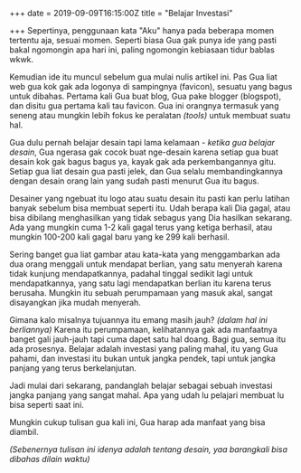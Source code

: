 +++
date = 2019-09-09T16:15:00Z
title = "Belajar Investasi"

+++
Sepertinya, penggunaan kata "Aku" hanya pada beberapa momen tertentu aja, sesuai momen. Seperti biasa Gua gak punya ide yang pasti bakal ngomongin apa hari ini, paling ngomongin kebiasaan tidur bablas wkwk.

Kemudian ide itu muncul sebelum gua mulai nulis artikel ini. Pas Gua liat web gua kok gak ada logonya di sampingnya (favicon), sesuatu yang bagus untuk dibahas. Pertama kali Gua buat blog, Gua pake blogger (blogspot), dan disitu gua pertama kali tau favicon. Gua ini orangnya termasuk yang seneng atau mungkin lebih fokus ke peralatan _(tools)_ untuk membuat suatu hal.

Gua dulu pernah belajar desain tapi lama kelamaan _- ketika gua belajar desain_, Gua ngerasa gak cocok buat nge-desain karena setiap gua buat desain kok gak bagus bagus ya, kayak gak ada perkembangannya gitu. Setiap gua liat desain gua pasti jelek, dan Gua selalu membandingkannya dengan desain orang lain yang sudah pasti menurut Gua itu bagus.

Desainer yang ngebuat itu logo atau suatu desain itu pasti kan perlu latihan banyak sebelum bisa membuat seperti itu. Udah berapa kali Dia gagal, atau bisa dibilang menghasilkan yang tidak sebagus yang Dia hasilkan sekarang. Ada yang mungkin cuma 1-2 kali gagal terus yang ketiga berhasil, atau mungkin 100-200 kali gagal baru yang ke 299 kali berhasil.

Sering banget gua liat gambar atau kata-kata yang menggambarkan ada dua orang menggali untuk mendapat berlian, yang satu menyerah karena tidak kunjung mendapatkannya, padahal tinggal sedikit lagi untuk mendapatkannya, yang satu lagi mendapatkan berlian itu karena terus berusaha. Mungkin itu sebuah perumpamaan yang masuk akal, sangat disayangkan jika mudah menyerah.

Gimana kalo misalnya tujuannya itu emang masih jauh? _(dalam hal ini berliannya)_ Karena itu perumpamaan, kelihatannya gak ada manfaatnya banget gali jauh-jauh tapi cuma dapet satu hal doang. Bagi gua, semua itu ada prosesnya. Belajar adalah investasi yang paling mahal, itu yang Gua pahami, dan investasi itu bukan untuk jangka pendek, tapi untuk jangka panjang yang terus berkelanjutan.

Jadi mulai dari sekarang, pandanglah belajar sebagai sebuah investasi jangka panjang yang sangat mahal. Apa yang udah lu pelajari membuat lu bisa seperti saat ini.

Mungkin cukup tulisan gua kali ini, Gua harap ada manfaat yang bisa diambil.

_(Sebenernya tulisan ini idenya adalah tentang desain, yaa barangkali bisa dibahas dilain waktu)_
